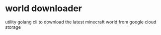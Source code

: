 # world downloader

utility golang cli to download the latest minecraft world from google cloud storage 